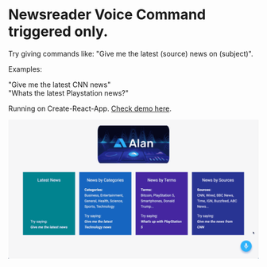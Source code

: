 # Newsreader Voice Command triggered only.

Try giving commands like: "Give me the latest (source) news on (subject)". <br />

Examples:<br />

"Give me the latest CNN news"<br />
"Whats the latest Playstation news?"<br />

Running on Create-React-App. [Check demo here](https://newsreader-ai.vercel.app/).

![AI voice commands demo](/public/alanAi.gif)
